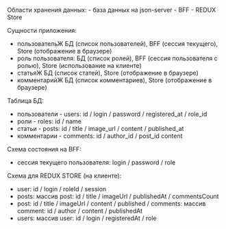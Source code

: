 Области хранения данных: - база данных на json-server - BFF - REDUX Store

Сущности приложения:

-   пользовательЖ БД (список пользователей), BFF (сессия текущего), Store (отображение в браузере)
-   роль пользователя: БД (список ролей), BFF (сессия пользователя с ролью), Store (использование на клиенте)
-   статьяЖ БД (список статей), Store (отображение в браузере)
-   комментарийЖ БД (список комментариев), Store (отображение в браузере)

Таблица БД:

-   пользователи - users: id / login / password / registered_at / role_id
-   роли - roles: id / name
-   статьи - posts: id / title / image_url / content / published_at
-   комментарии - comments: id / author_id / post_id content

Схема состояния на BFF:

-   сессия текущего пользователя: login / password / role

Схема для REDUX STORE (на клиенте):

-   user: id / login / roleId / session
-   posts: массив post: id / title / imageUrl / publishedAt / commentsCount
-   post: id / title / imageUrl / content / published / comments: массив comment: id / author / content / publishedAt
-   users: массив user: id / login / registeredAt / role
